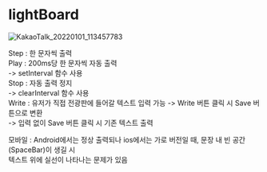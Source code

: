 # lightBoard  
  
![KakaoTalk_20220101_113457783](https://user-images.githubusercontent.com/89592727/147843216-14ed6a8a-8b4c-4354-ae66-a619f517565c.jpg)  
  
  
  
Step : 한 문자씩 출력  
Play : 200ms당 한 문자씩 자동 출력  
  -> setInterval 함수 사용  
Stop : 자동 출력 정지  
  -> clearInterval 함수 사용  
Write : 유저가 직접 전광판에 들어갈 텍스트 입력 가능
  -> Write 버튼 클릭 시 Save 버튼으로 변환  
  -> 입력 없이 Save 버튼 클릭 시 기존 텍스트 출력  
  
모바일 : Android에서는 정상 출력되나 ios에서는 가로 버전일 때, 문장 내 빈 공간(SpaceBar)이 생길 시  
        텍스트 위에 실선이 나타나는 문제가 있음  
